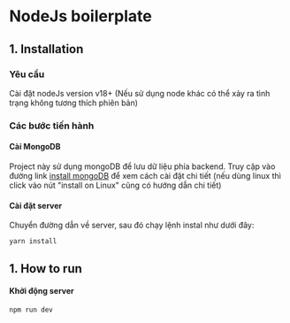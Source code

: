 # NodeJs boilerplate
## 1. Installation
### Yêu cầu
Cài đặt nodeJs version v18+ (Nếu sử dụng node khác có thể xảy ra tình trạng không tương thích phiên bản)
### Các bước tiến hành
#### Cài MongoDB
Project này sử dụng mongoDB để lưu dữ liệu phía backend. Truy cập vào đường link [install mongoDB](https://www.mongodb.com/docs/manual/tutorial/install-mongodb-on-windows/) để xem cách cài đặt chi tiết (nếu dùng linux thì click vào nút "install on Linux" cũng có hướng dẫn chi tiết)
#### Cài đặt server
Chuyển đường dẫn về server, sau đó chạy lệnh instal như dưới đây:
```shell
yarn install
```
## 1. How to run
#### Khởi động server
```shell
npm run dev
```
